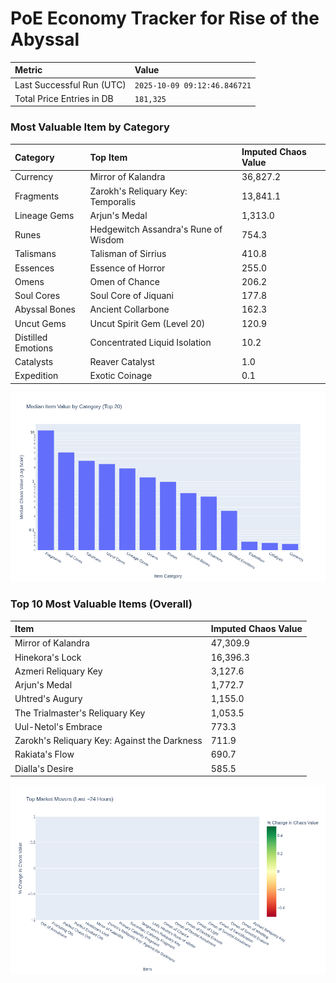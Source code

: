 # PoE Economy Tracker for Rise of the Abyssal

<!-- START_MAINTENANCE -->
| Metric | Value |
|:---|:---|
| Last Successful Run (UTC) | `2025-10-09 09:12:46.846721` |
| Total Price Entries in DB | `181,325` |

<!-- END_MAINTENANCE -->

<!-- START_DATAFRAME_DEBUG -->
<!-- END_DATAFRAME_DEBUG -->

<!-- START_CATEGORY_ANALYSIS -->
### Most Valuable Item by Category
| Category | Top Item | Imputed Chaos Value |
| :--- | :--- | :--- |
| Currency | Mirror of Kalandra | 36,827.2 |
| Fragments | Zarokh's Reliquary Key: Temporalis | 13,841.1 |
| Lineage Gems | Arjun's Medal | 1,313.0 |
| Runes | Hedgewitch Assandra's Rune of Wisdom | 754.3 |
| Talismans | Talisman of Sirrius | 410.8 |
| Essences | Essence of Horror | 255.0 |
| Omens | Omen of Chance | 206.2 |
| Soul Cores | Soul Core of Jiquani | 177.8 |
| Abyssal Bones | Ancient Collarbone | 162.3 |
| Uncut Gems | Uncut Spirit Gem (Level 20) | 120.9 |
| Distilled Emotions | Concentrated Liquid Isolation | 10.2 |
| Catalysts | Reaver Catalyst | 1.0 |
| Expedition | Exotic Coinage | 0.1 |


![Category Analysis Chart](charts/category_analysis.png)
<!-- END_ANALYSIS -->

<!-- START_ANALYSIS -->
### Top 10 Most Valuable Items (Overall)
| Item | Imputed Chaos Value |
| :--- | :--- |
| Mirror of Kalandra | 47,309.9 |
| Hinekora's Lock | 16,396.3 |
| Azmeri Reliquary Key | 3,127.6 |
| Arjun's Medal | 1,772.7 |
| Uhtred's Augury | 1,155.0 |
| The Trialmaster's Reliquary Key | 1,053.5 |
| Uul-Netol's Embrace | 773.3 |
| Zarokh's Reliquary Key: Against the Darkness | 711.9 |
| Rakiata's Flow | 690.7 |
| Dialla's Desire | 585.5 |


![Market Movers Chart](charts/market_movers.png)
<!-- END_ANALYSIS -->

